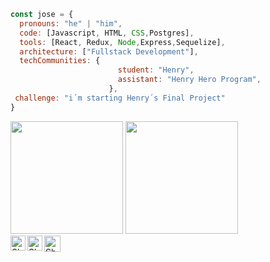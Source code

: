 ```js
const jose = {
  pronouns: "he" | "him",
  code: [Javascript, HTML, CSS,Postgres],
  tools: [React, Redux, Node,Express,Sequelize],
  architecture: ["Fullstack Development"],
  techCommunities: {
                        student: "Henry",
                        assistant: "Henry Hero Program",
                      },
 challenge: "i´m starting Henry´s Final Project"
}
```
<div>
<img height="180em" src="https://github-readme-stats.vercel.app/api?username=josesantangelo&theme=buefy&show_icons=true" />
<img height="180em" src="https://github-readme-stats.vercel.app/api/top-langs/?username=josesantangelo&theme=buefy&layout=compact" />
</div>


  <a href="https://www.linkedin.com/in/jose-luis-santangelo-fullstack">
    <img align="left" alt="Shubhamdeep Jha | Linkedin" width="24px" src="https://github.com/TheDudeThatCode/TheDudeThatCode/blob/master/Assets/Linkedin.svg" />
  </a>

  <a href="https://www.instagram.com/_josesantangelo/">
    <img align="left" alt="Shubhamdeep Jha | Instagram" width="24px" src="https://github.com/TheDudeThatCode/TheDudeThatCode/blob/master/Assets/Instagram.svg" />
  </a>
  <a href="mailto:jose.l.santangelo@gmail.com">
    <img align="left" alt="Shubhamdeep Jha | Gmail" width="26px" src="https://github.com/TheDudeThatCode/TheDudeThatCode/blob/master/Assets/Gmail.svg" />
  </a>
<!--
**josesantangelo/josesantangelo** is a ✨ _special_ ✨ repository because its `README.md` (this file) appears on your GitHub profile.

Here are some ideas to get you started:

- 🔭 I’m currently working on ...
- 🌱 I’m currently learning ...
- 👯 I’m looking to collaborate on ...
- 🤔 I’m looking for help with ...
- 💬 Ask me about ...
- 📫 How to reach me: ...
- 😄 Pronouns: ...
- ⚡ Fun fact: ...
-->
